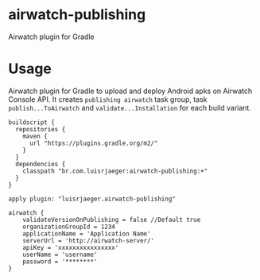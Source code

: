 # airwatch-publishing
Airwatch plugin for Gradle

# Usage
Airwatch plugin for Gradle to upload and deploy Android apks on Airwatch Console API.
It creates `publishing airwatch` task group, task `publish...ToAirwatch` and `validate...Installation` for each build variant.

```
buildscript {
  repositories {
    maven {
      url "https://plugins.gradle.org/m2/"
    }
  }
  dependencies {
    classpath "br.com.luisrjaeger:airwatch-publishing:+"
  }
}

apply plugin: "luisrjaeger.airwatch-publishing"

airwatch {
    validateVersionOnPublishing = false //Default true
    organizationGroupId = 1234
    applicationName = 'Application Name'
    serverUrl = 'http://airwatch-server/'
    apiKey = 'xxxxxxxxxxxxxxxx'
    userName = 'username'
    password = '********'
}
```

